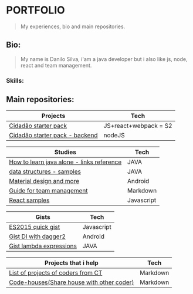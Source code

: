 # PORTFOLIO

> My experiences, bio and main repositories.

## Bio:

> My name is Danilo Silva, i'am a java developer but i also like js, node, react and team management.

### Skills:

## Main repositories:

Projects | Tech
---- | ----
[Cidadão starter pack](https://github.com/danilosilvadev/cidadao-starter-pack) | JS+react+webpack = S2
[Cidadão starter pack - backend](https://github.com/danilosilvadev/csp-backend) | nodeJS

Studies | Tech
---- | ----
[How to learn java alone - links reference](https://github.com/danilosilvadev/LearningHowToLearn-JAVA) | JAVA
[data structures - samples](https://github.com/danilosilvadev/EstudosEstruturadeDados/tree/master/src) | JAVA
[Material design and more](https://github.com/danilosilvadev/MaterialDesignANDROID) | Android
[Guide for team management](https://github.com/NogoApps/workflow) | Markdown
[React samples](https://github.com/danilosilvadev/react-learning) | Javascript

Gists | Tech
---- | ----
[ES2015 quick gist](https://gist.github.com/danilosilvadev/c013c95f395821e573244b8b98c287b3) | Javascript
[Gist DI with dagger2](https://gist.github.com/danilosilvadev/8c8de30e668d851d66def09c0f713ab8) | Android
[Gist lambda expressions](https://gist.github.com/danilosilvadev/b42c87e4114c96844b121a882117de38) | JAVA

Projects that i help | Tech
---- | ----
[List of projects of coders from CT](https://github.com/training-center/divertidalista) | Markdown
[Code-houses(Share house with other coder)](https://github.com/training-center/code-house) | Markdown
